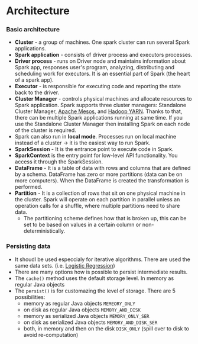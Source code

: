 Architecture
=============

### Basic architecture
* **Cluster** - a group of machines. One spark cluster can run several Spark applications.
* **Spark application** - consists of driver process and executors processes.
* **Driver process** - runs on Driver node and maintains information about Spark app, responses user's program, analyzing, distributing and scheduling work for executors. It is an essential part of Spark (the heart of a spark app).
* **Executor** - is responsible for executing code and reporting the state back to the driver.
* **Cluster Manager** - controls physical machines and allocate resources to Spark application. Spark supports three cluster managers: Standalone Cluster Manager, [Apache Mesos](https://mesos.apache.org/), and [Hadoop YARN](https://hadoop.apache.org/docs/current/hadoop-yarn/hadoop-yarn-site/YARN.html). Thanks to that, there can be multiple Spark applications running at same time. If you use the Standalone Cluster Manager then installing Spark on each node of the cluster is required.
* Spark can also run in **local mode**. Processes run on local machine instead of a cluster -> it is the easiest way to run Spark.
* **SparkSession** - It is the entrance point to execute code in Spark.
* **SparkContext** is the entry point for low-level API functionality. You access it through the SparkSession.
* **DataFrame** - It is a table of data with rows and columns that are defined by a schema. DataFrame has zero or more partitions (data can be on more computers). When the DataFrame is created the transformation is performed.
* **Partition** - It is a collection of rows that sit on one physical machine in the cluster. Spark will operate on each partition in parallel unless an operation calls for a shuffle, where multiple partitions need to share data.
  * The partitioning scheme defines how that is broken up, this can be set to be based on values in a certain column or non-deterministically.

### Persisting data
- It shoudl be used especcialy for iterative algorithms. There are used the same data sets. (i.e. [Logistic Regression](https://en.wikipedia.org/wiki/Logistic_regression))
- There are many options how is possible to persist intermediate results.
- The `cache()` method uses the default storage level. In memory as regular Java objects
- The `persist()` is for customazing the level of storage. There are 5 possibilities:
  - memory as regular Java objects `MEMEORY_ONLY`
  - on disk as regular Java objects `MEMORY_AND_DISK`
  - memory as serialized Java objects `MEMORY_ONLY_SER`
  - on disk as serialized Java objects `MEMORY_AND_DISK_SER`
  - both, in memory and then on the disk `DISK_ONLY` (spill over to disk to avoid re-computation)
